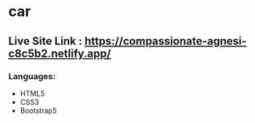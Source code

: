 # car 
## Live Site Link : https://compassionate-agnesi-c8c5b2.netlify.app/
### Languages: 
* HTML5
* CSS3
* Bootstrap5